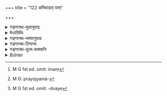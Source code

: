 +++
title = "122 अभिवादात् परम्"

+++

<details><summary>गङ्गानथ-मूलानुवादः</summary>

The Brāhmaṇa, when greeting an elder, should, after the accosting, pronounce his name, (saying) “this here, I am named so and so,”—(122)
</details>

<details><summary>मेधातिथिः</summary>

येअन् शब्देन परः संबोध्यते, आशिषं प्रति प्रयोज्यते, कुशलप्रश्नं वा कार्यते, सो ऽभिवादः । अस्माद् **अभिवादाद्** अभिवादप्रतिपादकाच् छब्दात् **परम्** अव्यवहितपूर्वं इमं[^३५२] शब्दम् उच्चारयेत्- **असौ नामाहम् अस्मीत्य्** । असाव् इति सर्वनाम सर्वविशेषप्रतिपादकम् । अभिमुखीकरणार्थो ऽयम् ईदृशः शब्दप्रयोगः "मया त्वम् अभिवाद्यसे आशीर्वादार्थम् अभिमुखीक्रियसे" । ततो ऽध्येषणाम् अवगम्य प्रत्यभिवादम् आशीर्दानादि कर्तुम् आरभते । 


[^३५२]:
     M G 1st ed. omit: imaṃ

- न च सामान्यवाचिना सर्वनाम्ना प्रयुज्यमानेनैतद्[^३५३] उक्तं भवतीदं नामधेयेन मयाभिवाद्यसे इत्य् अतो ऽध्येषणाम् अनवबुध्य कस्याशिषं प्रयुङ्क्ताम् ।अपि च **स्वनाम परिकीर्तयेद्** इति श्रुतम् । तत्रासौ देवदत्तनामाहम् इत्य् उक्तेनाभिवादनं प्रतिपद्येत । असाव् इत्य् एतस्य पदस्यानर्थक्याद् अर्थानवसायः ।


[^३५३]:
     M G: prayojyamā-

- स्मृत्यन्तरतन्त्रेणापि व्यवहरन्ति च सूत्रकाराः । यथा पाणिनिः- "कर्मणि द्वितीया" (पाण् २.३.२) इति द्वितीयादिशब्दैः । इहाप्य् असाव् इति । "स्वं नामातिदिशत" इति यज्ञसूत्रे ऽपि परिभाषितम् । यद्य् एवं स्वं नामेत्य् अनेनैव सिद्धे ऽसौ नामेत्य् अनर्थकम् । नामशब्दप्रयोगार्थम् । कथम् । स्वं नाम कीर्तयेद् इदं नामाहम् इति । अनेन स्वरूपेणाहम् अस्मीति । समानार्थत्वाद् विकल्पं मन्यन्ते ।

- अत्र श्लोकद्वये[^३५४] एतावद् अभिवादनवाक्यस्य रूपं सिद्धम्- "अभिवादये देवदत्तनामाहं भोः" । उत्तरेण श्लोकेन भोर् इत्य् एतद् विधास्यते । **ज्यायांसम्** इति वचनात् समहीनानाम् अप्य् अभिवादनम् अस्ति, न त्व् अयं प्रकारः, ज्यायोविषयत्वाद् अस्य ॥ २.१२२ ॥


[^३५४]:
     M G 1st ed. omit: -dvaye
</details>

<details><summary>गङ्गानथ-भाष्यानुवादः</summary>

‘*Accosting*’ here stands for that word by which the other person is addressed, is made to answer, either with words of benediction, or with an inquiry after welfare. ‘*After this accosting*’—*i.e*., after the word expressing such accosting,—*i.e*., in immediate sequence to the word, one should pronounce the following expression—‘*This here I named so and so*.’ ‘*This so and so*,’ ‘*man*,’ is a pronoun standing for all particular name-forms. The use of this expression is meant to attract tho attention (of the person accosted); the sense being—‘you are being greeted by me,’ *i.e*., ‘you are being invited to pronounce your benediction’; and being thus addressed, the other person, having duly comprehended the invitation and request, proceeds to answer the greeting by means of words expressing benediction.

But the mere use of the generic pronoun ‘this’ would not provide the idea that ‘you are being accosted by me who am named this’; and in that case the other person would not fully comprehend the invitation, and hence to whom would be address the words of benediction? For this reason, it has been declared that ‘*he should pronounce his name*’; so that where accosted with the words ‘I am named Devadatta,’ the person fully comprehends the greeting.

*Objection*.—“There being no use for the word ‘*this*,’ we see no
purpose in its use.”

*Answer*.—Writers often make use of expressions borrowed from the usage
of other *Smṛtis*; for example, they use the term ‘*Dvitīyā*,’ in the sense of the *Accusative*, in accordance with the usage laid down by Pāṇini in his Sūtra 2.3.2. In regard to the present subject, we find it formulated in the *Yajñasūtra* that ‘the mentioning of one’s own name is to be done with the word *this*.’

*Objection*.—“In that case that the name should be pronounced having
been already expressed by the words ‘*he should pronounce his name*,’—it is superfluous for the text to repeat the term ‘name,’ in the expression ‘*this I am named*’?”

That expression has been added for the purpose of securing the use of the term ‘name’; the sense being that, one should pronounce his name saying ‘I am *named* so and so’ (and not merely ‘I am so and so.’)

According to others, both expressions mean the same thing ‘this here I am such and such a person’; so that the use of the one or the other expression is optional.

According to this verse, the exact form of the words of greeting comes to be this—‘*abhivādaye devadattanāma’ham* *bhoḥ*,’ ‘I accost thee, Sir, I who am named Devadatta the use of the ‘Sir’ being prescribed in the following verse (124).

‘*Elder*’—the addition of this word in the text is meant to imply that there should be *accosting* of equals and inferiors also, but in their case, the form is not as laid down here, which is meant for the case of
*elders* only.—(122)
</details>

<details><summary>गङ्गानथ-टिप्पन्यः</summary>

This verse is quoted in *Madanapārijāta* (p. 25), where the following notes are added:—‘*abhivādāt*,’ *i.e*., after the word ‘*ahhivādaye*,’ ‘I salute’—one should mention his name, ‘I am so and so’;—the term ‘*vipra*’ stands for all the *twice-born* men;—also in *Saṃskāramayūkha* (p. 45), which says that what is meant by ‘*abhivādāt*’ is ‘after having pronounced the words ‘*I salute*’;—and in *Smṛticandrikā* (Saṃskāra, p. 96), which adds the explanation ‘one should pronounce his own name, *I am Devadatta*, after having saluted.’

It is quoted in *Vīramitrodaya* (Saṃskāra, p. 450), where the following explanation is added:—When saluting the elder—*i.e*., an aged person—‘*abhivādātparam*’—*i.e*., after uttering the word ‘*abhivādaye*’, ‘I salute,’—one should utter his proper name, ‘I am so and so.’ It has been declared in the *Yajñasūtra* that the generic pronoun ‘*asau*’ (‘so and so’) indicates the proper name. Since the text uses the term ‘elder,’ it follows that the method here laid down is not to be employed in saluting such *uncles* and other superior relatives as are younger in age to the saluter; the method for saluting them is going to be described later on. The term ‘*Vipra*’ includes the *Kṣatriya* and the rest also; as is clear from the rules regarding the returning of salutation, under verse 127 below.

On the expression ‘*ahamasmi*,’ this work quotes Medhātithi’s remark that both ‘*aham*’ and ‘*asmi*’ meaning the same thing, the use of the one or the other is optional. But this has been quoted as the opinion of ‘others’ by Medhātithi. This view is rejected by Vīramitrodaya as being repugnant to Manu, verse 122. It rejects the view of Kullūka also, who opines that the term ‘*nāma*’ need not be used in the formula.

This verse is quoted also in *Parāśaramādhava* (Ācāra, p. 296) where too the term ‘*abhivādātparam*’ is explained to mean—‘Having first uttered the words *I salute*, he should pronounce his name’;—and in Aparārka (p. 52), which says that the formula is ‘*abhivādaye caitranāmāhamasmi bhoḥ*.’;—and in *Aparārka* (p. 52), which *bìiivādaye caitranāmāhamasmi*
</details>

<details><summary>गङ्गानथ-तुल्य-वाक्यानि</summary>

*Gautama-Dharmasūtra* (1.6.5.)—‘Having announced his name he should say
*Here I am*,—such is the form of salutation on the meeting of a learned
man.’

*Baudhāyana-Dharmasūtra* (1.2.27).—‘Saying *Here I am Sir*, he should
touch his ears, for securing attention,’

*Āpastamba-Dharmasūtra* (1.5-12).—‘In the morning one should salute the
Teacher, saving *Here I am*.’

*Vaśiṣṭha-Smṛti*.—‘ He should say *Here I am Sir* to all those persons
who are entitled to their feet being clasped by him.’

*Viṣṇu-Smṛti* (27.17).—‘He should announce his name and at the end of
the salutation should pronounce the word *bhoḥ*.’

*Yajñavalkya* (1.26).—‘Then he should salute the elders, saying *Here I
am*.’
</details>

<details><summary>Bühler</summary>

122	After the (word of) salutation, a Brahmana who greets an elder must pronounce his name, saying, 'I am N. N.'
</details>
